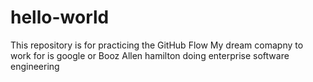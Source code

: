 # hello-world
This repository is for practicing the GitHub Flow
My dream comapny to work for is google or Booz Allen hamilton doing enterprise software engineering
